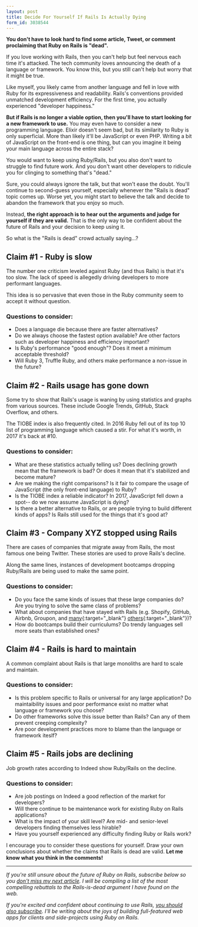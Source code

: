 ```yaml
---
layout: post
title: Decide For Yourself If Rails Is Actually Dying
form_id: 3038544
---
```


**You don't have to look hard to find some article, Tweet, or comment proclaiming that Ruby on Rails is "dead".**

If you love working with Rails, 
then you can't help but feel nervous each time it's attacked. 
The tech community loves announcing the death of a language or framework. 
You know this,
but you still can't help but worry that it might be true.

Like myself, 
you likely came from another language and fell in love with Ruby for its expressiveness and readability. 
Rails's conventions provided unmatched development efficiency. 
For the first time, you actually experienced "developer happiness."

**But if Rails is no longer a viable option, 
then you'll have to start looking for a new framework to use.**
You may even have to consider a new programming language. 
Elixir doesn't seem bad, but its similarity to Ruby is only superficial. 
More than likely it'll be JavaScript or even PHP. Writing a bit of JavaScript on the front-end is one thing, 
but can you imagine it being your main language across the entire stack?

You would want to keep using Ruby/Rails, 
but you also don't want to struggle to find future work. 
And you don't want other developers to ridicule you for clinging to something that's "dead." 

Sure, you could always ignore the talk, 
but that won't ease the doubt. 
You'll continue to second-guess yourself, 
especially whenever the "Rails is dead" topic comes up. 
Worse yet, 
you might start to believe the talk and decide to abandon the framework that you enjoy so much. 

Instead, 
**the right approach is to hear out the arguments and judge for yourself if they are valid.**
That is the only way to be confident about the future of Rails and your decision to keep using it. 

So what is the "Rails is dead" crowd actually saying...?

## Claim #1 - Ruby is slow

The number one criticism leveled against Ruby (and thus Rails) is that it's too slow. 
The lack of speed is allegedly driving developers to more performant languages. 

This idea is so pervasive that even those in the Ruby community seem to accept it without question. 

### Questions to consider:

* Does a language die because there are faster alternatives?
* Do we always choose the fastest option available? Are other factors such as developer happiness and efficiency important?
* Is Ruby's performance "good enough"? Does it meet a minimum acceptable threshold?
* Will Ruby 3, Truffle Ruby, and others make performance a non-issue in the future?

## Claim #2 - Rails usage has gone down

Some try to show that Rails's usage is waning by using statistics and graphs from various sources. 
These include Google Trends, GitHub, Stack Overflow, and others. 

The TIOBE index is also frequently cited. 
In 2016 Ruby fell out of its top 10 list of programming language which caused a stir. 
For what it's worth, 
in 2017 it's back at #10. 

### Questions to consider:

* What are these statistics actually telling us? Does declining growth mean that the framework is bad? Or does it mean that it's stabilized and become mature?
* Are we making the right comparisons? Is it fair to compare the usage of JavaScript (the only front-end language) to Ruby? 
* Is the TIOBE index a reliable indicator? In 2017, JavaScript fell down a spot-- do we now assume JavaScript is dying?
* Is there a better alternative to Rails, or are people trying to build different kinds of apps? Is Rails still used for the things that it's good at?

## Claim #3 - Company XYZ stopped using Rails

There are cases of companies that migrate away from Rails, 
the most famous one being Twitter. 
These stories are used to prove Rails's decline. 

Along the same lines, 
instances of development bootcamps dropping Ruby/Rails are being used to make the same point. 

### Questions to consider:

* Do you face the same kinds of issues that these large companies do? Are you trying to solve the same class of problems? 
* What about companies that have stayed with Rails (e.g. Shopify, GitHub, Airbnb, Groupon, and [many][ror-sites-1]{:target="\_blank"} [others][ror-sites-2]{:target="\_blank"})?
* How do bootcamps build their curriculums? Do trendy languages sell more seats than established ones? 

## Claim #4 - Rails is hard to maintain

A common complaint about Rails is that large monoliths are hard to scale and maintain. 

### Questions to consider:

* Is this problem specific to Rails or universal for any large application? Do maintaibility issues and poor performance exist no matter what language or framework you choose?
* Do other frameworks solve this issue better than Rails? Can any of them prevent creeping complexity?
* Are poor development practices more to blame than the language or framework iteslf? 

## Claim #5 - Rails jobs are declining

Job growth rates according to Indeed show Ruby/Rails on the decline. 

### Questions to consider: 

* Are job postings on Indeed a good reflection of the market for developers? 
* Will there continue to be maintenance work for existing Ruby on Rails applications?  
* What is the impact of your skill level? Are mid- and senior-level developers finding themselves less hirable? 
* Have you yourself experienced any difficulty finding Ruby or Rails work? 

I encourage you to consider these questions for yourself. 
Draw your own conclusions about whether the claims that Rails is dead are valid. 
**Let me know what you think in the comments!**

---

_If you're still unsure about the future of Ruby on Rails, 
subscribe below so you [don't miss my next article](#post_cta).
I will be compiling a list of the most compelling rebuttals to the Rails-is-dead argument I have found on the web._

_If you're excited and confident about continuing to use Rails, 
[you should also subscribe](#post_cta). 
I'll be writing about the joys of building full-featured web apps for clients and side-projects using Ruby on Rails._

[ror-sites-1]: https://skillcrush.com/2015/02/02/37-rails-sites
[ror-sites-2]: http://designwebkit.com/inspiration/40-websites-built-with-ruby-on-rails
